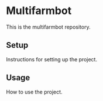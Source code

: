 # Multifarmbot

This is the multifarmbot repository.

## Setup

Instructions for setting up the project.

## Usage

How to use the project.